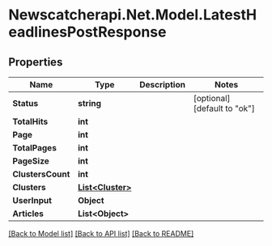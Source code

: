 # Newscatcherapi.Net.Model.LatestHeadlinesPostResponse

## Properties

Name | Type | Description | Notes
------------ | ------------- | ------------- | -------------
**Status** | **string** |  | [optional] [default to "ok"]
**TotalHits** | **int** |  | 
**Page** | **int** |  | 
**TotalPages** | **int** |  | 
**PageSize** | **int** |  | 
**ClustersCount** | **int** |  | 
**Clusters** | [**List&lt;Cluster&gt;**](Cluster.md) |  | 
**UserInput** | **Object** |  | 
**Articles** | **List&lt;Object&gt;** |  | 

[[Back to Model list]](../README.md#documentation-for-models) [[Back to API list]](../README.md#documentation-for-api-endpoints) [[Back to README]](../README.md)

